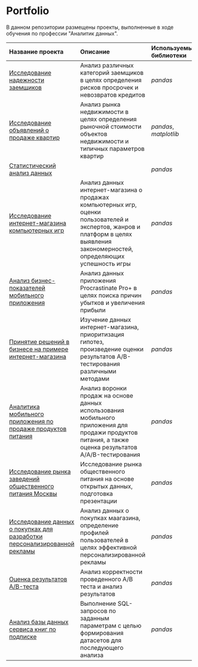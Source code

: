 # Portfolio

В данном репозитории размещены проекты, выполненные в ходе обучения по профессии "Аналитик данных".



| Название проекта | Описание | Используемые библиотеки | 
| :---------------------- | :---------------------- | :---------------------- |
| [Исследование надежности заемщиков](01.loans_project) | Анализ различных категорий заемщиков в целях определения рисков просрочек и невозвратов кредитов  | *pandas* |
| [Исследование объявлений о продаже квартир](02.real_estate_project) | Анализ рынка недвижимости в целях определения рыночной стоимости объектов недвижимости и типичных параметров квартир  | *pandas*, *matplotlib*|
| [Статистический анализ данных](03.statistic_project) |   | *pandas* |
| [Исследование интернет-магазина компьютерных игр](04.games_project) | Анализ данных интернет-магазина о продажах компьютерных игр, оценки пользователей и экспертов, жанров и платформ в целях выявления закономерностей, определяющих успешность игры   | *pandas* |
| [Анализ бизнес-показателей мобильного приложения](05.business_analysis_project) | Анализ данных приложения Procrastinate Pro+ в целях поиска причин убытков и увеличения прибыли   | *pandas* |
| [Принятие решений в бизнесе на примере интернет-магазина](06.business_decisions_project) | Изучение данных интернет-магазина, приоритизация гипотез, произведение оценки результатов A/B-тестирования различными методами  | *pandas* |
| [Аналитика мобильного приложения по продаже продуктов питания](07.food_startup_project) | Анализ воронки продаж на основе данных использования мобильного приложения для продажи продуктов питания, а также оценка результатов A/A/B-тестирования   | *pandas* |
| [Исследование рынка заведений общественного питания Москвы](08.horeca_project) | Исследование рынка общественного питания на основе открытых данных, подготовка презентации  | *pandas* |
| [Исследование данных о покупках для разработки персонализированной рекламы](09.e-commerce_project) | Анализ данных о покупках маагазина, определение профилей пользователей в целях эффективной персонализированной рекламы  | *pandas* |
| [Оценка результатов A/B-теста](10.A-B_test_project) | Анализ корректности проведенного А/В теста и анализ результатов   | *pandas* |
| [Анализ базы данных сервиса книг по подписке](11.SQL_project) | Выполнение SQL-запросов по заданным параметрам с целью формирования датасетов для последующего анализа  | *pandas* |
